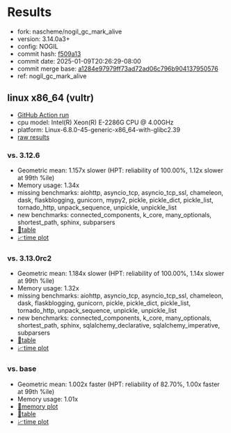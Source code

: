 # Results

- fork: nascheme/nogil_gc_mark_alive
- version: 3.14.0a3+
- config: NOGIL
- commit hash: [f509a13](https://github.com/nascheme/cpython/commit/f509a13)
- commit date: 2025-01-09T20:26:29-08:00
- commit merge base: [a1284e97979ff73ad72ad06c796b904137950576](https://github.com/python/cpython/commit/a1284e97979ff73ad72ad06c796b904137950576)
- ref: nogil_gc_mark_alive

## linux x86_64 (vultr)

- [GitHub Action run](https://github.com/facebookexperimental/free-threading-benchmarking/actions/runs/12718143652)
- cpu model: Intel(R) Xeon(R) E-2286G CPU @ 4.00GHz
- platform: Linux-6.8.0-45-generic-x86_64-with-glibc2.39
- [raw results](bm-20250109-vultr-x86_64-nascheme-nogil_gc_mark_alive-3.14.0a3%2B-f509a13.json)

### vs. 3.12.6

- Geometric mean: 1.157x slower (HPT: reliability of 100.00%, 1.12x slower at 99th %ile)
- Memory usage: 1.34x
- missing benchmarks: aiohttp, asyncio_tcp, asyncio_tcp_ssl, chameleon, dask, flaskblogging, gunicorn, mypy2, pickle, pickle_dict, pickle_list, tornado_http, unpack_sequence, unpickle, unpickle_list
- new benchmarks: connected_components, k_core, many_optionals, shortest_path, sphinx, subparsers
- [📄table](bm-20250109-vultr-x86_64-nascheme-nogil_gc_mark_alive-3.14.0a3%2B-f509a13-vs-3.12.6.md)
- [📈time plot](bm-20250109-vultr-x86_64-nascheme-nogil_gc_mark_alive-3.14.0a3%2B-f509a13-vs-3.12.6.svg)

### vs. 3.13.0rc2

- Geometric mean: 1.184x slower (HPT: reliability of 100.00%, 1.14x slower at 99th %ile)
- Memory usage: 1.32x
- missing benchmarks: aiohttp, asyncio_tcp, asyncio_tcp_ssl, chameleon, dask, flaskblogging, gunicorn, pickle, pickle_dict, pickle_list, tornado_http, unpack_sequence, unpickle, unpickle_list
- new benchmarks: connected_components, k_core, many_optionals, shortest_path, sphinx, sqlalchemy_declarative, sqlalchemy_imperative, subparsers
- [📄table](bm-20250109-vultr-x86_64-nascheme-nogil_gc_mark_alive-3.14.0a3%2B-f509a13-vs-3.13.0rc2.md)
- [📈time plot](bm-20250109-vultr-x86_64-nascheme-nogil_gc_mark_alive-3.14.0a3%2B-f509a13-vs-3.13.0rc2.svg)

### vs. base

- Geometric mean: 1.002x faster (HPT: reliability of 82.70%, 1.00x faster at 99th %ile)
- Memory usage: 1.01x
- [🧠memory plot](bm-20250109-vultr-x86_64-nascheme-nogil_gc_mark_alive-3.14.0a3%2B-f509a13-vs-base-mem.svg)
- [📄table](bm-20250109-vultr-x86_64-nascheme-nogil_gc_mark_alive-3.14.0a3%2B-f509a13-vs-base.md)
- [📈time plot](bm-20250109-vultr-x86_64-nascheme-nogil_gc_mark_alive-3.14.0a3%2B-f509a13-vs-base.svg)

